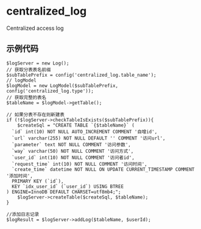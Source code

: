 # centralized_log
Centralized access log

## 示例代码
    $logServer = new Log();
    // 获取分表表名前缀
    $subTablePrefix = config('centralized_log.table_name');
    // logModel
    $logModel = new LogModel($subTablePrefix, config('centralized_log.type'));
    // 获取完整的表名
    $tableName = $logModel->getTable();
    
    // 如果分表不存在则新建表
    if (!$logServer->checkTableIsExists($subTablePrefix)){
        $createSql = "CREATE TABLE `{$tableName}` (
      `id` int(10) NOT NULL AUTO_INCREMENT COMMENT '自增id',
      `url` varchar(255) NOT NULL DEFAULT '' COMMENT '访问url',
      `parameter` text NOT NULL COMMENT '访问参数',
      `way` varchar(50) NOT NULL COMMENT '访问方式',
      `user_id` int(10) NOT NULL COMMENT '访问者id',
      `request_time` int(10) NOT NULL COMMENT '访问时间',
      `create_time` datetime NOT NULL ON UPDATE CURRENT_TIMESTAMP COMMENT '添加时间',
      PRIMARY KEY (`id`),
      KEY `idx_user_id` (`user_id`) USING BTREE
    ) ENGINE=InnoDB DEFAULT CHARSET=utf8mb4;";
        $logServer->createTable($createSql, $tableName);
    }
    
    //添加日志记录
    $logResult = $logServer->addLog($tableName, $userId);
